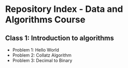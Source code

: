 # Repository Index - Data and Algorithms Course

## Class 1: Introduction to algorithms

- Problem 1: Hello World
- Problem 2: Collatz Algorithm
- Problem 3: Decimal to Binary

